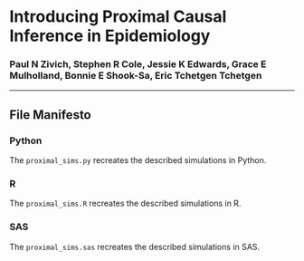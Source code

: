 # Introducing Proximal Causal Inference in Epidemiology

### Paul N Zivich, Stephen R Cole, Jessie K Edwards, Grace E Mulholland, Bonnie E Shook-Sa, Eric Tchetgen Tchetgen

--------------------------------

## File Manifesto

### Python
The `proximal_sims.py` recreates the described simulations in Python.

### R
The `proximal_sims.R` recreates the described simulations in R.

### SAS
The `proximal_sims.sas` recreates the described simulations in SAS.
